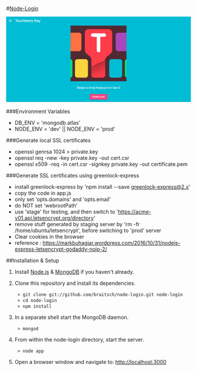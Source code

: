 #[Node-Login](https://www.touchberrykey.com/)

[![node-login](./readme.img/main.png?raw=true)](https://www.touchberrykey.com/)

###Environment Variables
* DB_ENV = 'mongodb.atlas'
* NODE_ENV = 'dev' || NODE_ENV = 'prod'


###Generate local SSL certificates
* openssl genrsa 1024 > private.key
* openssl req -new -key private.key -out cert.csr
* openssl x509 -req -in cert.csr -signkey private.key -out certificate.pem


###Generate SSL certificates using greenlock-express
* install greenlock-express by 'npm install --save greenlock-express@2.x'
* copy the code in app.js
* only set 'opts.domains' and 'opts.email'
* do NOT set 'webrootPath'
* use 'stage' for testing, and then switch to 'https://acme-v01.api.letsencrypt.org/directory'
* remove stuff generated by staging server by 'rm -fr /home/ubuntu/letsencrypt', before switching to 'prod' server
* Clear cookies in the browser
* reference : https://markbuhagiar.wordpress.com/2016/10/31/nodejs-express-letsencrypt-godaddy-noip-2/

##Installation & Setup
1. Install [Node.js](https://nodejs.org/) & [MongoDB](https://www.mongodb.org/) if you haven't already.
2. Clone this repository and install its dependencies.

		> git clone git://github.com/braitsch/node-login.git node-login
		> cd node-login
		> npm install

3. In a separate shell start the MongoDB daemon.

		> mongod

4. From within the node-login directory, start the server.

		> node app

5. Open a browser window and navigate to: [http://localhost:3000](http://localhost:3000)
